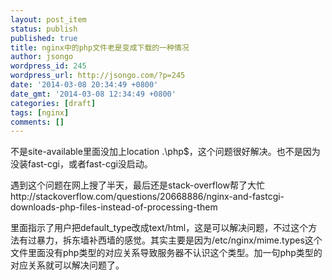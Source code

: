 ```yaml
---
layout: post_item
status: publish
published: true
title: nginx中的php文件老是变成下载的一种情况
author: jsongo
wordpress_id: 245
wordpress_url: http://jsongo.com/?p=245
date: '2014-03-08 20:34:49 +0800'
date_gmt: '2014-03-08 12:34:49 +0800'
categories: [draft]
tags: [nginx]
comments: []
---
```

不是site-available里面没加上location .\php$，这个问题很好解决。也不是因为没装fast-cgi，或者fast-cgi没启动。


遇到这个问题在网上搜了半天，最后还是stack-overflow帮了大忙http://stackoverflow.com/questions/20668886/nginx-and-fastcgi-downloads-php-files-instead-of-processing-them

里面指示了用户把default_type改成text/html，这是可以解决问题，不过这个方法有过暴力，拆东墙补西墙的感觉。其实主要是因为/etc/nginx/mime.types这个文件里面没有php类型的对应关系导致服务器不认识这个类型。加一句php类型的对应关系就可以解决问题了。

